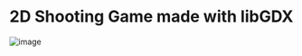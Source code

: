 # 2D Shooting Game made with libGDX

![image](https://user-images.githubusercontent.com/73531247/149663778-0d7742e9-7ed2-4ea0-bb53-50d50d1f14e8.png)
